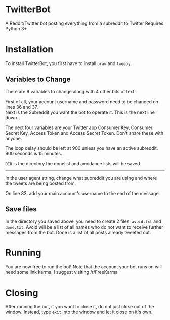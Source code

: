 # TwitterBot
A Reddit/Twitter bot posting everything from a subreddit to Twitter
Requires Python 3+

# Installation
To install TwitterBot, you first have to install `praw` and `tweepy`.

## Variables to Change
There are 9 variables to change along with 4 other bits of text.

First of all, your account username and password need to be changed on lines 36 and 37.  
Next is the Subreddit you want the bot to operate it. This is the next line down.

The next four variables are your Twitter app Consumer Key, Consumer Secret Key, Access Token and Access Secret Token. Don't share these with anyone.

The loop delay should be left at 900 unless you have an active subreddit. 900 seconds is 15 minutes.

`DIR` is the directory the donelist and avoidance lists will be saved.

---
In the user agent string, change what subreddit you are using and where the tweets are being posted from.

On line 83, add your main account's username to the end of the message.

## Save files
In the directory you saved above, you need to create 2 files. `avoid.txt` and `done.txt`. Avoid will be a list of all names who do not want to receive further messages from the bot. Done is a list of all posts already tweeted out.

# Running
You are now free to run the bot! Note that the account your bot runs on will need some link karma. I suggest visiting /r/FreeKarma

# Closing
After running the bot, if you want to close it, do not just close out of the window. Instead, type `exit` into the window and let it close on it's own.
